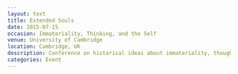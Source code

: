 ```yaml
---
layout: text
title: Extended Souls
date: 2015-07-15
occasion: Immateriality, Thinking, and the Self
venue: University of Cambridge
location: Cambridge, UK
description: Conference on historical ideas about immateriality, thought and identity organised by John Marenbon.
categories: Event
---
```





